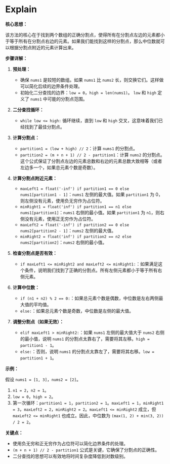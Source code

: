 # Explain

**核心思想：**

该方法的核心在于找到两个数组的正确分割点，使得所有在分割点左边的元素都小于等于所有在分割点右边的元素。如果我们能找到这样的分割点，那么中位数就可以根据分割点附近的元素计算出来。

**步骤详解：**

1. **预处理：**

   * 确保 `nums1` 是较短的数组。如果 `nums1` 比 `nums2` 长，则交换它们。这样做可以简化后续的边界条件处理。
   * 初始化二分查找的边界：`low = 0`，`high = len(nums1)`。  `low` 和 `high` 定义了 `nums1` 中可能的分割点范围。

2. **二分查找循环：**

   * `while low <= high:`  循环继续，直到 `low` 和 `high` 交叉，这意味着我们已经找到了最佳分割点。

3. **计算分割点：**

   * `partition1 = (low + high) // 2`：计算 `nums1` 的分割点。
   * `partition2 = (m + n + 1) // 2 - partition1`：计算 `nums2` 的分割点。这个公式保证了分割点左边的元素总数和右边的元素总数大致相等（或者左边多一个，如果总元素个数是奇数）。

4. **计算分割点附近元素：**

   * `maxLeft1 = float('-inf') if partition1 == 0 else nums1[partition1 - 1]`：`nums1` 左侧的最大值。如果 `partition1` 为 0，则左侧没有元素，使用负无穷作为占位符。
   * `minRight1 = float('inf') if partition1 == n1 else nums1[partition1]`：`nums1` 右侧的最小值。如果 `partition1` 为 `n1`，则右侧没有元素，使用正无穷作为占位符。
   * `maxLeft2 = float('-inf') if partition2 == 0 else nums2[partition2 - 1]`：`nums2` 左侧的最大值。
   * `minRight2 = float('inf') if partition2 == n2 else nums2[partition2]`：`nums2` 右侧的最小值。

5. **检查分割点是否有效：**

   * `if maxLeft1 <= minRight2 and maxLeft2 <= minRight1:`：如果满足这个条件，说明我们找到了正确的分割点。所有左侧元素都小于等于所有右侧元素。

6. **计算中位数：**

   * `if (n1 + n2) % 2 == 0:`：如果总元素个数是偶数，中位数是左右两侧最大值的平均值。
   * `else:`：如果总元素个数是奇数，中位数是左侧的最大值。

7. **调整分割点（如果无效）：**

   * `elif maxLeft1 > minRight2:`：如果 `nums1` 左侧的最大值大于 `nums2` 右侧的最小值，说明 `nums1` 的分割点太靠右了，需要将其左移。`high = partition1 - 1`。
   * `else:`：否则，说明 `nums1` 的分割点太靠左了，需要将其右移。`low = partition1 + 1`。

**示例：**

假设 `nums1 = [1, 3]`，`nums2 = [2]`。

1. `n1 = 2`，`n2 = 1`。
2. `low = 0`，`high = 2`。
3. 第一次循环：`partition1 = 1`，`partition2 = 1`。`maxLeft1 = 1`，`minRight1 = 3`，`maxLeft2 = 2`，`minRight2 = 2`。`maxLeft1 <= minRight2` 成立，但 `maxLeft2 <= minRight1` 也成立。因此，中位数为 `(max(1, 2) + min(3, 2)) / 2 = 2`。

**关键点：**

* 使用负无穷和正无穷作为占位符可以简化边界条件的处理。
* `(m + n + 1) // 2 - partition1` 公式是关键，它确保了分割点的正确性。
* 二分查找的思想可以有效地将时间复杂度降低到对数级别。
